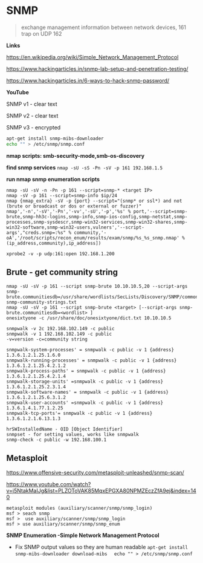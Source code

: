 

# SNMP   

> exchange management information between network devices, 161  trap on UDP 162



**Links**

https://en.wikipedia.org/wiki/Simple_Network_Management_Protocol

https://www.hackingarticles.in/snmp-lab-setup-and-penetration-testing/

https://www.hackingarticles.in/6-ways-to-hack-snmp-password/



**YouTube**





SNMP v1 - clear text

SNMP v2 - clear text

SNMP v3 - encrypted



```bash
apt-get install snmp-mibs-downloader
echo "" > /etc/snmp/snmp.conf
```

**nmap scripts: smb-security-mode,smb-os-discovery**



**find snmp services**
`nmap -sU -sS -Pn -sV -p 161 192.168.1.5`

**run nmap snmp enumeration scripts**

```shell
nmap -sU -sV -n -Pn -p 161 --script=snmp-* <target IP>
nmap -sV -p 161 --script=snmp-info $ip/24
nmap {nmap_extra} -sV -p {port} --script="(snmp* or ssl*) and not (brute or broadcast or dos or external or fuzzer)"
nmap','-n','-sV','-Pn','-vv','-sU','-p','%s' % port,'--script=snmp-brute,snmp-hh3c-logins,snmp-info,snmp-ios-config,snmp-netstat,snmp-processes,snmp-sysdescr,snmp-win32-services,snmp-win32-shares,snmp-win32-software,snmp-win32-users,vulners','--script-args',"creds.snmp=:%s" % community,'-oA','/root/scripts/recon_enum/results/exam/snmp/%s_%s_snmp.nmap' % (ip_address,community),ip_address])

xprobe2 -v -p udp:161:open 192.168.1.200
```



## Brute - get community string
```shell
nmap -sU -sV -p 161 --script snmp-brute 10.10.10.5,20 --script-args snmp-brute.communitiesdb=/usr/share/wordlists/SecLists/Discovery/SNMP/common-snmp-community-strings.txt
nmap -sU -sV -p 161 --script snmp-brute <target> [--script-args snmp-brute.communitiesdb=<wordlist> ]
onesixtyone -c /usr/share/doc/onesixtyone/dict.txt 10.10.10.5

snmpwalk -v 2c 192.168.102.149 -c public
snmpwalk -v 1 192.168.102.149 -c public
-v=version -c=community string

snmpwalk-system-processes' = snmpwalk -c public -v 1 {address} 1.3.6.1.2.1.25.1.6.0
snmpwalk-running-processes' = snmpwalk -c public -v 1 {address} 1.3.6.1.2.1.25.4.2.1.2
snmpwalk-process-paths' = snmpwalk -c public -v 1 {address} 1.3.6.1.2.1.25.4.2.1.4
snmpwalk-storage-units' =snmpwalk -c public -v 1 {address} 1.3.6.1.2.1.25.2.3.1.4
snmpwalk-software-names' = snmpwalk -c public -v 1 {address} 1.3.6.1.2.1.25.6.3.1.2 
snmpwalk-user-accounts' =snmpwalk -c public -v 1 {address} 1.3.6.1.4.1.77.1.2.25
snmpwalk-tcp-ports'= snmpwalk -c public -v 1 {address} 1.3.6.1.2.1.6.13.1.3

hrSWInstalledName - OID [Object Identifier]
snmpset - for setting values, works like snmpwalk
snmp-check -c public -w 192.168.100.1
```



## Metasploit

https://www.offensive-security.com/metasploit-unleashed/snmp-scan/

https://www.youtube.com/watch?v=j5NtakMaIJg&list=PLZOToVAK85MqxEPGXA80NPMZEczZfA9ej&index=140



```
metasploit modules (auxiliary/scanner/snmp/snmp_login) 
msf > seach snmp
msf >  use auxiliary/scanner/snmp/snmp_login
msf > use auxiliary/scanner/snmp/snmp_enum
```



**SNMP Enumeration -Simple Network Management Protocol**

-   Fix SNMP output values so they are human readable
`apt-get install snmp-mibs-downloader download-mibs  `
`echo "" > /etc/snmp/snmp.conf`